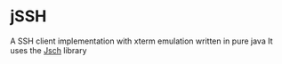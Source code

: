 jSSH
====

A SSH client implementation with xterm emulation written in pure java
It uses the [Jsch](http://www.jcraft.com/jsch/) library 
